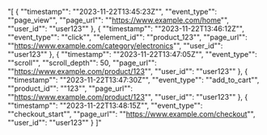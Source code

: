 "[
  {
    ""timestamp"": ""2023-11-22T13:45:23Z"",
    ""event_type"": ""page_view"",
    ""page_url"": ""https://www.example.com/home"",
    ""user_id"": ""user123""
  },
  {
    ""timestamp"": ""2023-11-22T13:46:12Z"",
    ""event_type"": ""click"",
    ""element_id"": ""product_123"",
    ""page_url"": ""https://www.example.com/category/electronics"",
    ""user_id"": ""user123""
  },
  {
    ""timestamp"": ""2023-11-22T13:47:05Z"",
    ""event_type"": ""scroll"",
    ""scroll_depth"": 50,
    ""page_url"": ""https://www.example.com/product/123"",
    ""user_id"": ""user123""
  },
  {
    ""timestamp"": ""2023-11-22T13:47:30Z"",
    ""event_type"": ""add_to_cart"",
    ""product_id"": ""123"",
    ""page_url"": ""https://www.example.com/product/123"",
    ""user_id"": ""user123""
  },
  {
    ""timestamp"": ""2023-11-22T13:48:15Z"",
    ""event_type"": ""checkout_start"",
    ""page_url"": ""https://www.example.com/checkout"",
    ""user_id"": ""user123""
  }
]"